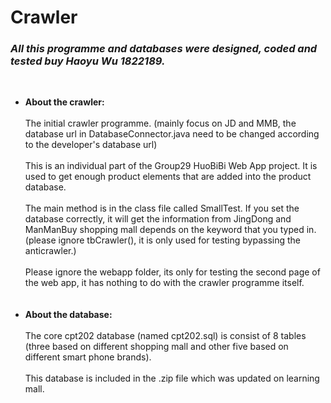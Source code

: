 # Crawler
### ***All this programme and databases were designed, coded and tested buy Haoyu Wu 1822189.***
<br>

- **About the crawler:**<br><br>
The initial crawler programme. (mainly focus on JD and MMB, the database url in DatabaseConnector.java need to be changed according to the developer's database url)<br><br>
This is an individual part of the Group29 HuoBiBi Web App project. It is used to get enough product elements that are added into the product database.<br><br>
The main method is in the class file called SmallTest. If you set the database correctly, it will get the information from JingDong and ManManBuy shopping mall depends on the keyword that you typed in.(please ignore tbCrawler(), it is only used for testing bypassing the anticrawler.)<br><br>
Please ignore the webapp folder, its only for testing the second page of the web app, it has nothing to do with the crawler programme itself.<br><br><br>
- **About the database:**<br><br>
The core cpt202 database (named cpt202.sql) is consist of 8 tables (three based on different shopping mall and other five based on different smart phone brands).<br><br>
This database is included in the .zip file which was updated on learning mall.
